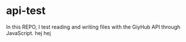 # api-test
In this REPO, I test reading and writing files with the GiyHub API through JavaScript.
 hej hej